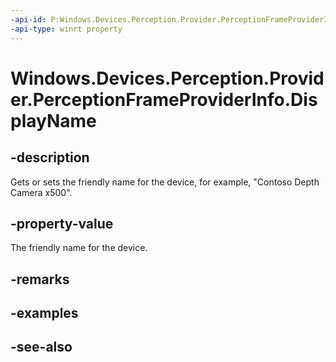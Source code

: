 ```yaml
---
-api-id: P:Windows.Devices.Perception.Provider.PerceptionFrameProviderInfo.DisplayName
-api-type: winrt property
---
```


<!-- Property syntax
public string DisplayName { get;  set; }
-->

# Windows.Devices.Perception.Provider.PerceptionFrameProviderInfo.DisplayName

## -description
Gets or sets the friendly name for the device, for example, "Contoso Depth Camera x500".

## -property-value
The friendly name for the device.

## -remarks

## -examples

## -see-also
